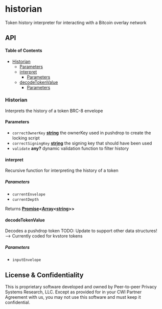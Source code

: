 # historian

Token history interpreter for interacting with a Bitcoin overlay network

## API

<!-- Generated by documentation.js. Update this documentation by updating the source code. -->

#### Table of Contents

*   [Historian](#historian)
    *   [Parameters](#parameters)
    *   [interpret](#interpret)
        *   [Parameters](#parameters-1)
    *   [decodeTokenValue](#decodetokenvalue)
        *   [Parameters](#parameters-2)

### Historian

Interprets the history of a token BRC-8 envelope

#### Parameters

*   `correctOwnerKey` **[string](https://developer.mozilla.org/docs/Web/JavaScript/Reference/Global_Objects/String)** the ownerKey used in pushdrop to create the locking script
*   `correctSigningKey` **[string](https://developer.mozilla.org/docs/Web/JavaScript/Reference/Global_Objects/String)** the signing key that should have been used
*   `validate` **any?** dynamic validation function to filter history

#### interpret

Recursive function for interpreting the history of a token

##### Parameters

*   `currentEnvelope` &#x20;
*   `currentDepth` &#x20;

Returns **[Promise](https://developer.mozilla.org/docs/Web/JavaScript/Reference/Global_Objects/Promise)<[Array](https://developer.mozilla.org/docs/Web/JavaScript/Reference/Global_Objects/Array)<[string](https://developer.mozilla.org/docs/Web/JavaScript/Reference/Global_Objects/String)>>**&#x20;

#### decodeTokenValue

Decodes a pushdrop token
TODO: Update to support other data structures! --> Currently coded for kvstore tokens

##### Parameters

*   `inputEnvelope` &#x20;

## License & Confidentiality

This is proprietary software developed and owned by Peer-to-peer Privacy Systems Research, LLC.
Except as provided for in your CWI Partner Agreement with us, you may not use this software and
must keep it confidential.
